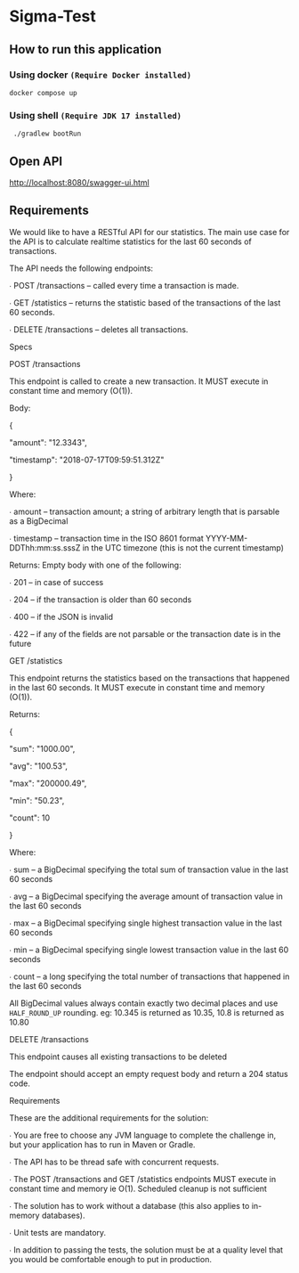 # Sigma-Test

## How to run this application

### Using docker `(Require Docker installed)`
```shell
docker compose up
```

### Using shell `(Require JDK 17 installed)`
```shell
 ./gradlew bootRun
```

## Open API
[http://localhost:8080/swagger-ui.html](http://localhost:8080/swagger-ui.html)

## Requirements
We would like to have a RESTful API for our statistics. The main use case for the API is to calculate realtime statistics for the last 60 seconds of transactions.

The API needs the following endpoints:

∙ POST /transactions – called every time a transaction is made.

∙ GET /statistics – returns the statistic based of the transactions of the last 60 seconds.

∙ DELETE /transactions – deletes all transactions.

 

Specs

POST /transactions

This endpoint is called to create a new transaction. It MUST execute in constant time and memory (O(1)).

Body:

{

  "amount": "12.3343",

  "timestamp": "2018-07-17T09:59:51.312Z"

}

Where:

∙ amount – transaction amount; a string of arbitrary length that is parsable as a BigDecimal

∙ timestamp – transaction time in the ISO 8601 format YYYY-MM-DDThh:mm:ss.sssZ in the UTC timezone (this is not the current timestamp)

 

Returns: Empty body with one of the following:

∙ 201 – in case of success

∙ 204 – if the transaction is older than 60 seconds

∙ 400 – if the JSON is invalid

∙ 422 – if any of the fields are not parsable or the transaction date is in the future

 

GET /statistics

This endpoint returns the statistics based on the transactions that happened in the last 60 seconds. It MUST execute in constant time and memory (O(1)).

Returns:

{

  "sum": "1000.00",

  "avg": "100.53",

  "max": "200000.49",

  "min": "50.23",

  "count": 10

}

 

Where:

∙ sum – a BigDecimal specifying the total sum of transaction value in the last 60 seconds

∙ avg – a BigDecimal specifying the average amount of transaction value in the last 60 seconds

∙ max – a BigDecimal specifying single highest transaction value in the last 60 seconds

∙ min – a BigDecimal specifying single lowest transaction value in the last 60 seconds

∙ count – a long specifying the total number of transactions that happened in the last 60 seconds

All BigDecimal values always contain exactly two decimal places and use `HALF_ROUND_UP` rounding. eg: 10.345 is returned as 10.35, 10.8 is returned as 10.80

 

DELETE /transactions

This endpoint causes all existing transactions to be deleted

The endpoint should accept an empty request body and return a 204 status code.

 

Requirements

These are the additional requirements for the solution:

∙ You are free to choose any JVM language to complete the challenge in, but your application has to run in Maven or Gradle.

∙ The API has to be thread safe with concurrent requests.

∙ The POST /transactions and GET /statistics endpoints MUST execute in constant time and memory ie O(1). Scheduled cleanup is not sufficient

∙ The solution has to work without a database (this also applies to in-memory databases).

∙ Unit tests are mandatory.

∙ In addition to passing the tests, the solution must be at a quality level that you would be comfortable enough to put in production.
